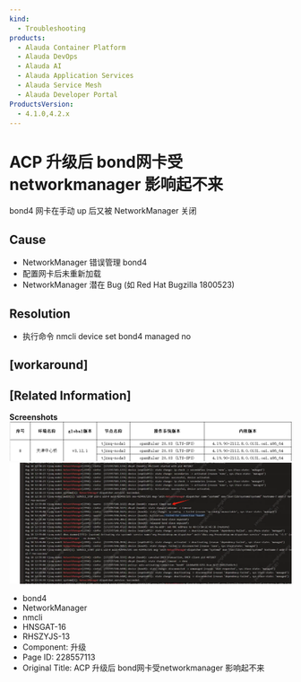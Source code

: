 ```yaml
---
kind:
  - Troubleshooting
products:
  - Alauda Container Platform
  - Alauda DevOps
  - Alauda AI
  - Alauda Application Services
  - Alauda Service Mesh
  - Alauda Developer Portal
ProductsVersion:
  - 4.1.0,4.2.x
---
```

<!-- A type of document that involves encountering a fault, diagnosing it, performing root cause analysis, and providing solutions. -->

# ACP 升级后 bond网卡受networkmanager 影响起不来

bond4 网卡在手动 up 后又被 NetworkManager 关闭

## Cause
- NetworkManager 错误管理 bond4
- 配置网卡后未重新加载
- NetworkManager 潜在 Bug (如 Red Hat Bugzilla 1800523)

## Resolution
- 执行命令 nmcli device set bond4 managed no

## [workaround]

## [Related Information]
**Screenshots**
![](assets/acp-sheng-ji-hou-bondwang-qia-shou-networkmanager-ying-xiang-qi-bu-lai/image-2024-8-19_16-54-28.png)
![](assets/acp-sheng-ji-hou-bondwang-qia-shou-networkmanager-ying-xiang-qi-bu-lai/image-2024-8-19_9-21-43.png)
- bond4
- NetworkManager
- nmcli
- HNSGAT-16
- RHSZYJS-13
- Component: 升级
- Page ID: 228557113
- Original Title: ACP 升级后 bond网卡受networkmanager 影响起不来
